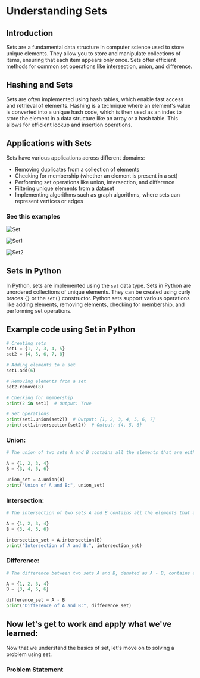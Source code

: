 # Understanding Sets

## Introduction
Sets are a fundamental data structure in computer science used to store unique elements. They allow you to store and manipulate collections of items, ensuring that each item appears only once. Sets offer efficient methods for common set operations like intersection, union, and difference.

## Hashing and Sets
Sets are often implemented using hash tables, which enable fast access and retrieval of elements. Hashing is a technique where an element's value is converted into a unique hash code, which is then used as an index to store the element in a data structure like an array or a hash table. This allows for efficient lookup and insertion operations.

## Applications with Sets
Sets have various applications across different domains:
- Removing duplicates from a collection of elements
- Checking for membership (whether an element is present in a set)
- Performing set operations like union, intersection, and difference
- Filtering unique elements from a dataset
- Implementing algorithms such as graph algorithms, where sets can represent vertices or edges

### See this examples

![Set](https://media.geeksforgeeks.org/wp-content/uploads/20230504134511/insert.png)

![Set1](https://media.geeksforgeeks.org/wp-content/uploads/20230302134205/11-(1).png)

![Set2](https://media.geeksforgeeks.org/wp-content/uploads/20230504134511/insert.png)


## Sets in Python
In Python, sets are implemented using the `set` data type. Sets in Python are unordered collections of unique elements. They can be created using curly braces `{}` or the `set()` constructor. Python sets support various operations like adding elements, removing elements, checking for membership, and performing set operations.

## Example code using Set in Python
```python
# Creating sets
set1 = {1, 2, 3, 4, 5}
set2 = {4, 5, 6, 7, 8}

# Adding elements to a set
set1.add(6)

# Removing elements from a set
set2.remove(8)

# Checking for membership
print(2 in set1)  # Output: True

# Set operations
print(set1.union(set2))  # Output: {1, 2, 3, 4, 5, 6, 7}
print(set1.intersection(set2))  # Output: {4, 5, 6}
```

### Union:
```python
# The union of two sets A and B contains all the elements that are either in A or in B, or in both.

A = {1, 2, 3, 4}
B = {3, 4, 5, 6}

union_set = A.union(B)
print("Union of A and B:", union_set)
```
### Intersection:
```python
# The intersection of two sets A and B contains all the elements that are common to both A and B.

A = {1, 2, 3, 4}
B = {3, 4, 5, 6}

intersection_set = A.intersection(B)
print("Intersection of A and B:", intersection_set)
```
### Difference:
```python
# The difference between two sets A and B, denoted as A - B, contains all the elements that are in A but not in B.

A = {1, 2, 3, 4}
B = {3, 4, 5, 6}

difference_set = A - B
print("Difference of A and B:", difference_set)
```


## Now let's get to work and apply what we've learned:

Now that we understand the basics of set, let's move on to solving a problem using set.

### Problem Statement